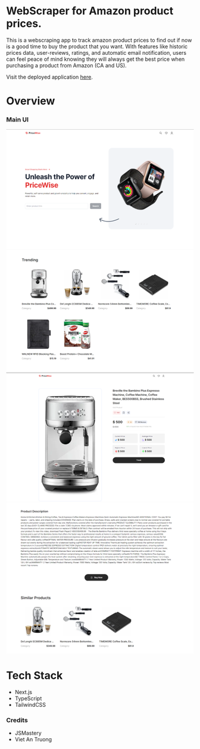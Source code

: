 # WebScraper for Amazon product prices.

This is a webscraping app to track amazon product prices to find out if now is a good time to buy the product that you want. With features like historic prices data, user-reviews, ratings, and automatic email notification, users can feel peace of mind knowing they will always get the best price when purchasing a product from Amazon (CA and US).

Visit the deployed application [here]().

# Overview

### Main UI

![main page](./public/assets/images/screenshot-1.png)
![main page](./public/assets/images/screenshot-2.png)
![product page](./public/assets/images/screenshot-4.png)
![product page](./public/assets/images/screenshot-5.png)

# Tech Stack
- Next.js
- TypeScript
- TailwindCSS

### Credits
- JSMastery
- Viet An Truong
